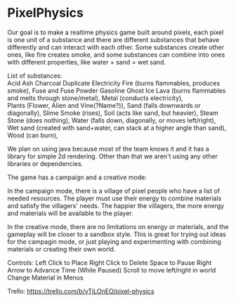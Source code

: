# PixelPhysics

Our goal is to make a realtime physics game built around pixels, each pixel is one unit of a substance and there are different substances that behave differently and can interact with each other. Some substances create other ones, like fire creates smoke, and some substances can combine into ones with different properties, like water + sand = wet sand.

List of substances:  
Acid
Ash
Charcoal
Duplicate
Electricity
Fire (burns flammables, produces smoke),
Fuse and Fuse Powder
Gasoline
Ghost
Ice
Lava (burns flammables and melts through stone/metal),
Metal (conducts electricity),  
Plants (Flower, Alien and Vine(?Name?)),
Sand (falls downwards or diagonally),
Slime
Smoke (rises),
Soil (acts like sand, but heavier),
Steam
Stone (does nothing),
Water (falls down, diagonally, or moves left/right),  
Wet sand (created with sand+water, can stack at a higher angle than sand),    
Wood (can burn),  



We plan on using java because most of the team knows it and it has a library for simple 2d rendering.
Other than that we aren't using any other libraries or dependencies.

The game has a campaign and a creative mode:  

In the campaign mode, there is a village of pixel people who have a list of needed resources. The player must use their energy to combine materials and satisfy the villagers' needs. The happier the villagers, the more energy and materials will be available to the player.  

In the creative mode, there are no limitations on energy or materials, and the gameplay will be closer to a sandbox style. This is great for trying out ideas for the campagin mode, or just playing and experimenting with combining materials or creating their own world.


Controls:
Left Click to Place
Right Click to Delete
Space to Pause
Right Arrow to Advance Time (While Paused)
Scroll to move left/right in world
Change Material in Menus

Trello: https://trello.com/b/vTjLOnEO/pixel-physics
